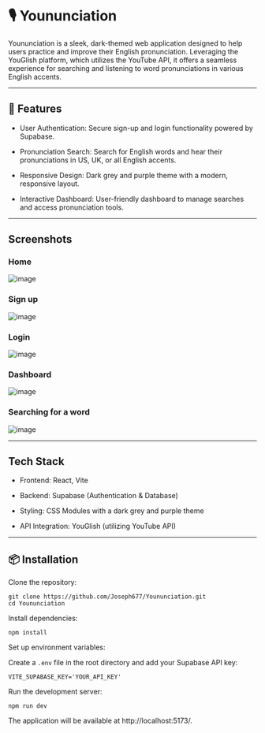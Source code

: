 # 🎙️ Younunciation
Younunciation is a sleek, dark-themed web application designed to help users practice and improve their English pronunciation. Leveraging the YouGlish platform, which utilizes the YouTube API, it offers a seamless experience for searching and listening to word pronunciations in various English accents.

---
## 🚀 Features
- User Authentication: Secure sign-up and login functionality powered by Supabase.

- Pronunciation Search: Search for English words and hear their pronunciations in US, UK, or all English accents.

- Responsive Design: Dark grey and purple theme with a modern, responsive layout.

- Interactive Dashboard: User-friendly dashboard to manage searches and access pronunciation tools.

---

## Screenshots

### Home 
![image](https://github.com/user-attachments/assets/441fa488-bc48-489b-ad60-a870129ff2df)

### Sign up
![image](https://github.com/user-attachments/assets/2045aa43-4639-42da-bd78-888c6285fd6f)

### Login
![image](https://github.com/user-attachments/assets/5ec92d5b-9a46-4ce8-bb5a-1874e8bd477f)

### Dashboard
![image](https://github.com/user-attachments/assets/3d8d585d-7868-45b0-8035-9f20dfcee032)

### Searching for a word
![image](https://github.com/user-attachments/assets/c5eebc09-619d-4766-9cd7-f44c0ce7e428)


---

## Tech Stack

- Frontend: React, Vite

- Backend: Supabase (Authentication & Database)

- Styling: CSS Modules with a dark grey and purple theme

- API Integration: YouGlish (utilizing YouTube API)

---
## 📦 Installation

Clone the repository:

```
git clone https://github.com/Joseph677/Younunciation.git
cd Younunciation
```

Install dependencies:

```
npm install
```

Set up environment variables:

Create a `.env` file in the root directory and add your Supabase API key:

```
VITE_SUPABASE_KEY='YOUR_API_KEY'
```

Run the development server:

```
npm run dev
```
The application will be available at http://localhost:5173/.

